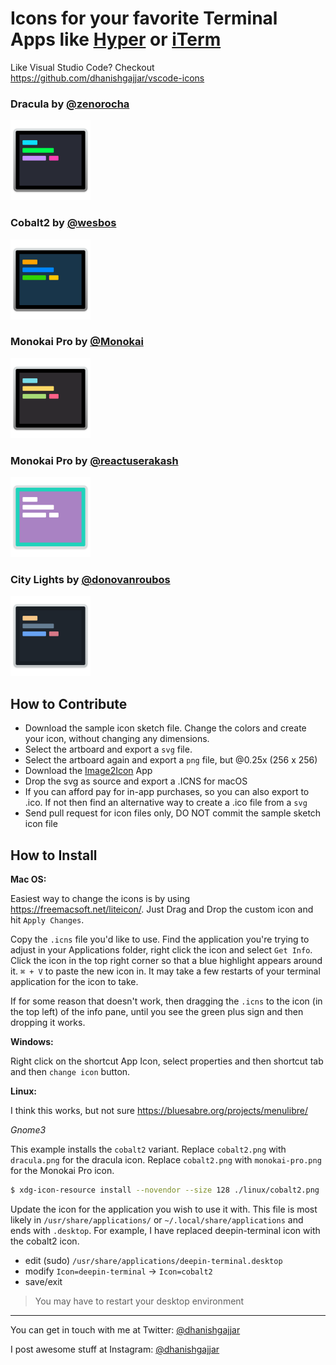 Icons for your favorite Terminal Apps like [Hyper](https://hyper.is) or [iTerm](http://www.iterm2.com)
=========================================================

Like Visual Studio Code? Checkout https://github.com/dhanishgajjar/vscode-icons

### Dracula by [@zenorocha](https://github.com/zenorocha)

<a href="https://draculatheme.com/visual-studio-code/"><img src="svg/dracula.svg" title="Dracula" width="128"/></a>

### Cobalt2 by [@wesbos](https://github.com/wesbos)

<a href="https://marketplace.visualstudio.com/items?itemName=wesbos.theme-cobalt2"><img src="svg/cobalt2.svg" alt="Cobalt 2" title="Cobalt2 by Wes Bos" width="128"/></a>

### Monokai Pro by [@Monokai](https://github.com/Monokai)

<a href="https://marketplace.visualstudio.com/items?itemName=monokai.theme-monokai-pro-vscode"><img src="svg/monokai-pro.svg" alt="Monokai Pro themed iTerm icon" title="Monokai Pro by Monokai" width="128"/></a>

### Monokai Pro by [@reactuserakash](https://github.com/reactuserakash)

<a href="https://marketplace.visualstudio.com/items?itemName=Equinusocio.vsc-material-theme"><img src="svg/material.svg" alt="Material UI themed iTerm icon" title="Material UI by Akash Debnath" width="128"/></a>

### City Lights by [@donovanroubos](https://github.com/donovanroubos)

<a href="http://citylights.xyz/"><img src="svg/city-lights.svg" alt="City Lights UI themed iTerm icon" title="Material UI by Donovan Roubos" width="128"/></a>

## How to Contribute

 - Download the sample icon sketch file. Change the colors and create your icon, without changing any dimensions.
 - Select the artboard and export a `svg` file.
 - Select the artboard again and export a `png` file, but @0.25x (256 x 256)
 - Download the [Image2Icon](http://www.img2icnsapp.com) App
 - Drop the svg as source and export a .ICNS for macOS
 - If you can afford pay for in-app purchases, so you can also export to .ico. If not then find an alternative way to create a .ico file from a `svg`
 - Send pull request for icon files only, DO NOT commit the sample sketch icon file

## How to Install

**Mac OS:**

Easiest way to change the icons is by using https://freemacsoft.net/liteicon/. Just Drag and Drop the custom icon and hit `Apply Changes`.

Copy the `.icns` file you'd like to use. Find the application you're trying to adjust in your Applications folder, right click the icon and select `Get Info`. Click the icon in the top right corner so that a blue highlight appears around it. `⌘ + V` to paste the new icon in. It may take a few restarts of your terminal application for the icon to take.

If for some reason that doesn't work, then dragging the `.icns` to the icon (in the top left) of the info pane, until you see the green plus sign and then dropping it works.

**Windows:**

Right click on the shortcut App Icon, select properties and then shortcut tab and then `change icon` button.

**Linux:**

I think this works, but not sure https://bluesabre.org/projects/menulibre/

*Gnome3*

This example installs the `cobalt2` variant. Replace `cobalt2.png` with `dracula.png` for the dracula icon. Replace `cobalt2.png` with `monokai-pro.png` for the Monokai Pro icon.
```bash
$ xdg-icon-resource install --novendor --size 128 ./linux/cobalt2.png
```

Update the icon for the application you wish to use it with. This file is most likely in `/usr/share/applications/` or `~/.local/share/applications` and ends with `.desktop`.  For example, I have replaced deepin-terminal icon with the cobalt2 icon.

* edit (sudo) `/usr/share/applications/deepin-terminal.desktop`
* modify `Icon=deepin-terminal` -> `Icon=cobalt2`
* save/exit

> You may have to restart your desktop environment

---

You can get in touch with me at Twitter: [@dhanishgajjar](https://twitter.com/dhanishgajjar)

I post awesome stuff at
Instagram: [@dhanishgajjar](https://instagram.com/dhanishgajjar)
